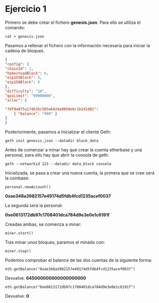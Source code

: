# Ejercicio 1

Primero se debe crear el fichero **genesis.json**. Para ello se utiliza el comando:
```console
cat > genesis.json
```

Pasamos a rellenar el fichero con la información necesaria para iniciar la cadena de bloques.
```json
{
"config": {
"chainId": 1, 
"homesteadBlock": 0,
"eip155Block": 0,
"eip158Block": 0
},
"difficulty": "10",
"gasLimit": "99000000",
"alloc": {

"7df9a875a174b3bc565e6424a0050ebc1b2d1d82": 
    { "balance": "999" }
}
}
```

Posteriormente, pasamos a inicializar el cliente Geth:
```console
geth init genesis.json --datadir block_data
```

Antes de comenzar a minar hay que crear la cuenta etherbase y una personal, para ello hay que abrir la consola de geth:
```console
geth --networkid 123 --datadir data_block console 
```

Inicializada, se pasa a crear una nueva cuenta, la primera que se cree será la coinbase:
```console
personal.newAccount()
```
**0xae348a3982157e49174d5fdb4fcd1235acef0037**

La segunda será la personal:

**0xe0613172db97c1708401dca784d9e3e0e1c6191f**

Creadas ambas, se comienza a minar:
```console
miner.start()
```
Tras minar unos bloques, paramos el minado con:
```console
miner.stop()
```

Podemos comprobar el balance de las dos cuentas de la siguiente forma:
```console
eth.getBalance("0xae348a3982157e49174d5fdb4fcd1235acef0037")
```
Devuelve: **645000000000000000000**
```console
eth.getBalance("0xe0613172db97c1708401dca784d9e3e0e1c6191f")
```
Devuelve: **0**
